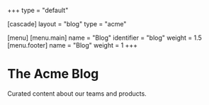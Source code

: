 +++
type = "default"

[cascade]
  layout = "blog"
  type = "acme"

[menu]
    [menu.main]
        name = "Blog"
        identifier = "blog"
        weight = 1.5
    [menu.footer]
        name = "Blog"
        weight = 1
+++

The Acme Blog
============

Curated content about our teams and products.
